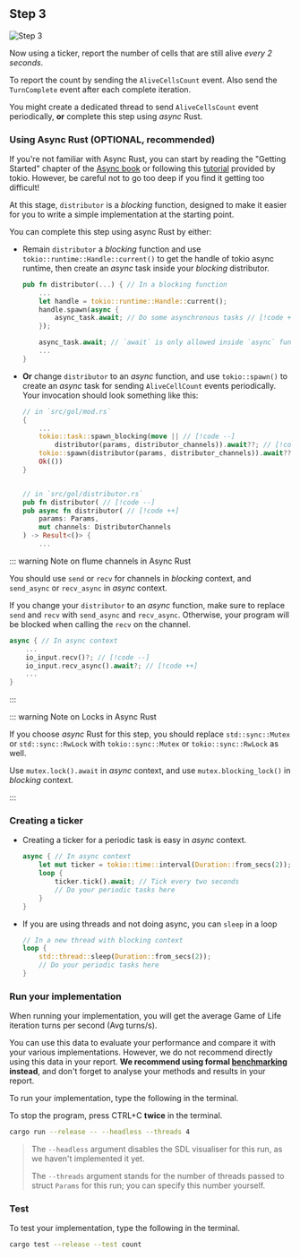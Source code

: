 <!--@include: index.md-->
#

## Step 3

![Step 3](/assets/cw_diagrams-Parallel_3.png)

Now using a ticker, report the number of cells that are still alive *every 2 seconds*.

To report the count by sending the `AliveCellsCount` event. Also send the `TurnComplete` event after each complete iteration.

<!-- ::: details Concurrency with asynchronous programming -->

You might create a dedicated thread to send `AliveCellsCount` event periodically,
**or** complete this step using *async* Rust.

### Using Async Rust (OPTIONAL, recommended)

If you're not familiar with Async Rust,
you can start by reading the "Getting Started" chapter of the
[Async book](https://rust-lang.github.io/async-book/01_getting_started/02_why_async.html)
or following this [tutorial](https://tokio.rs/tokio/tutorial) provided by tokio.
However, be careful not to go too deep if you find it getting too difficult!

At this stage, `distributor` is a *blocking* function, designed to make it easier for you to write a simple implementation at the starting point.

You can complete this step using async Rust by either:

- Remain `distributor` a *blocking* function and use `tokio::runtime::Handle::current()` to get the handle of tokio async runtime, then create an *async* task inside your *blocking* distributor.

    ``` rust
    pub fn distributor(...) { // In a blocking function
        ...
        let handle = tokio::runtime::Handle::current();
        handle.spawn(async {
            async_task.await; // Do some asynchronous tasks // [!code ++]
        });

        async_task.await; // `await` is only allowed inside `async` functions and blocks // [!code --]
        ...
    }
    ```

- **Or** change `distributor` to an *async* function, and use `tokio::spawn()` to create an *async* task for sending `AliveCellCount` events periodically.
    Your invocation should look something like this:

    ``` rust
    // in `src/gol/mod.rs`
    {
        ...
        tokio::task::spawn_blocking(move || // [!code --]
            distributor(params, distributor_channels)).await??; // [!code --]
        tokio::spawn(distributor(params, distributor_channels)).await??; // [!code ++]
        Ok(())
    }


    // in `src/gol/distributor.rs`
    pub fn distributor( // [!code --]
    pub async fn distributor( // [!code ++]
        params: Params,
        mut channels: DistributorChannels
    ) -> Result<()> {
        ...
    ```

::: warning Note on flume channels in Async Rust

You should use `send` or `recv` for channels in *blocking* context, and
`send_async` or `recv_async` in *async* context.

If you change your `distributor` to an *async* function,
make sure to replace `send` and `recv` with `send_async` and `recv_async`.
Otherwise, your program will be blocked when calling the `recv` on the channel.

``` rust
async { // In async context
    ...
    io_input.recv()?; // [!code --]
    io_input.recv_async().await?; // [!code ++]
    ...
}
```

:::

::: warning Note on Locks in Async Rust

If you choose *async* Rust for this step, you should replace `std::sync::Mutex` or `std::sync::RwLock`
with `tokio::sync::Mutex` or `tokio::sync::RwLock` as well.

Use `mutex.lock().await` in *async* context,
and use `mutex.blocking_lock()` in *blocking* context.

:::

### Creating a ticker

- Creating a ticker for a periodic task is easy in *async* context.

    ``` rust
    async { // In async context
        let mut ticker = tokio::time::interval(Duration::from_secs(2)); // Create a ticker
        loop {
            ticker.tick().await; // Tick every two seconds
            // Do your periodic tasks here
        }
    }

    ```

- If you are using threads and not doing async, you can `sleep` in a loop

    ``` rust
    // In a new thread with blocking context
    loop {
        std::thread::sleep(Duration::from_secs(2));
        // Do your periodic tasks here
    }
    ```

### Run your implementation

When running your implementation, you will get the average Game of Life iteration turns per second (Avg turns/s).

You can use this data to evaluate your performance and compare it with your various implementations. However, we do not recommend directly using this data in your report.
**We recommend using formal [benchmarking](../before-start.md#benchmarking) instead**, and don't forget to analyse your methods and results in your report.

To run your implementation, type the following in the terminal.

To stop the program, press CTRL+C **twice** in the terminal.

``` bash
cargo run --release -- --headless --threads 4
```

> The `--headless` argument disables the SDL visualiser for this run, as we haven't implemented it yet.
>
> The `--threads` argument stands for the number of threads passed to struct `Params` for this run; you can specify this number yourself.

### Test

To test your implementation, type the following in the terminal.

``` bash
cargo test --release --test count
```
